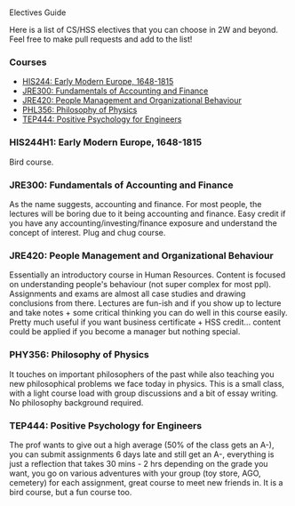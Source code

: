 #
Electives Guide

Here is a list of CS/HSS electives that you can choose in 2W and beyond. Feel free to make pull requests and add to the list!

### Courses

- [HIS244: Early Modern Europe, 1648-1815](his244:-early-modern-europe,-1648-1815)
- [JRE300: Fundamentals of Accounting and Finance](jre300:-fundamentals-of-accounting-and-finance)
- [JRE420: People Management and Organizational Behaviour](#jre420:-people-management-and-organizational-behaviour)
- [PHL356: Philosophy of Physics](#phl356:-philosophy-of-physics)
- [TEP444: Positive Psychology for Engineers](#tep444:-positive-psychology-for-engineers)

### HIS244H1: Early Modern Europe, 1648-1815

Bird course.

### JRE300: Fundamentals of Accounting and Finance

As the name suggests, accounting and finance. For most people, the lectures will be boring due to it being accounting and finance. Easy credit if you have any accounting/investing/finance exposure and understand the concept of interest. Plug and chug course.

### JRE420: People Management and Organizational Behaviour

Essentially an introductory course in Human Resources. Content is focused on understanding people's behaviour (not super complex for most ppl). Assignments and exams are almost all case studies and drawing conclusions from there. Lectures are fun-ish and if you show up to lecture and take notes + some critical thinking you can do well in this course easily. Pretty much useful if you want business certificate + HSS credit... content could be applied if you become a manager but nothing special.

### PHY356: Philosophy of Physics

It touches on important philosophers of the past while also teaching you new philosophical problems we face today in physics. This is a small class, with a light course load with group discussions and a bit of essay writing. No philosophy background required.

### TEP444: Positive Psychology for Engineers

The prof wants to give out a high average (50% of the class gets an A-), you can submit assignments 6 days late and still get an A-, everything is just a reflection that takes 30 mins - 2 hrs depending on the grade you want, you go on various adventures with your group (toy store, AGO, cemetery) for each assignment, great course to meet new friends in. It is a bird course, but a fun course too.
